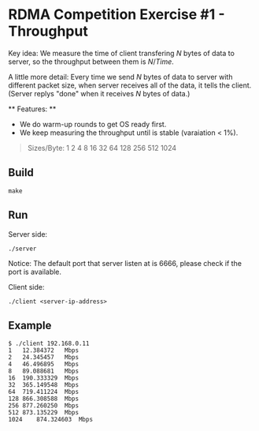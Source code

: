 # RDMA Competition Exercise #1 - Throughput


Key idea: We measure the time of client transfering $N$ bytes of data to server, so the throughput between them is $N/Time$. 

A little more detail: Every time we send $N$ bytes of data to server with different packet size, when server receives all of the data, it tells the client.  (Server replys "done" when it receives $N$ bytes of data.)

** Features:  **

* We do warm-up rounds to get OS ready first.
* We keep measuring the throughput until is stable (varaiation < 1%).


> Sizes/Byte: 1 2 4 8 16 32 64 128 256 512 1024 


## Build

```
make
```

## Run

Server side:

``` 
./server
```
Notice: The default port that server listen at is 6666, please check if the port is available.

Client side:

```
./client <server-ip-address>
```

## Example 

```
$ ./client 192.168.0.11
1   12.384372   Mbps
2   24.345457   Mbps
4   46.496895   Mbps
8   89.088681   Mbps
16  190.333329  Mbps
32  365.149548  Mbps
64  719.411224  Mbps
128 866.308588  Mbps
256 877.260250  Mbps
512 873.135229  Mbps
1024    874.324603  Mbps
```
